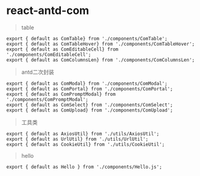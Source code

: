 # react-antd-com

> table

    export { default as ComTable} from './components/ComTable';
    export { default as ComTableHover} from './components/ComTableHover';
    export { default as ComEditableCell} from './components/ComEditableCell';
    export { default as ComColumnsLen} from './components/ComColumnsLen';

> antd二次封装

    export { default as ComModal} from './components/ComModal';
    export { default as ComPortal} from './components/ComPortal';
    export { default as ComPromptModal} from './components/ComPromptModal';
    export { default as ComSelect} from './components/ComSelect';
    export { default as ComUpload} from './components/ComUpload';

> 工具类

    export { default as AxiosUtil} from './utils/AxiosUtil';
    export { default as UrlUtil} from './utils/UrlUtil';
    export { default as CookieUtil} from './utils/CookieUtil';

> hello

    export { default as Hello } from './components/Hello.js';
